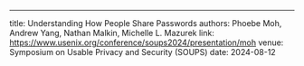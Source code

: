 ---
title: Understanding How People Share Passwords
authors:  Phoebe Moh, Andrew Yang, Nathan Malkin, Michelle L. Mazurek
link:  https://www.usenix.org/conference/soups2024/presentation/moh
venue:  Symposium on Usable Privacy and Security (SOUPS)
date: 2024-08-12
